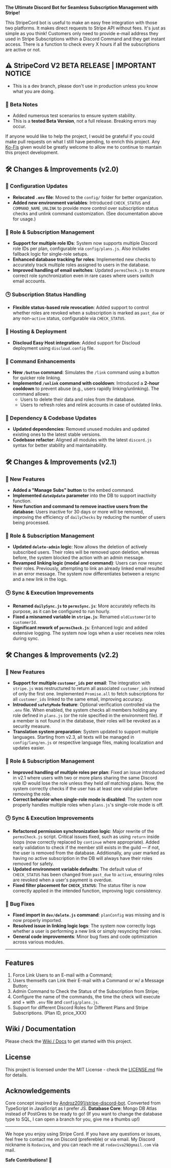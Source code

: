 **The Ultimate Discord Bot for Seamless Subscription Management with Stripe!**

This StripeCord bot is useful to make an easy free integration with those two platforms. It makes direct requests to Stripe API without fees. It's just as simple as you think! Customers only need to provide e-mail address they used in Stripe Subscriptions within a Discord Command and they get instant access. There is a function to check every X hours if all the subscriptions are active or not.

## :warning: StripeCord V2 BETA RELEASE | IMPORTANT NOTICE

- This is a dev branch, please don't use in production unless you know what you are doing.

### 🧪 Beta Notes  
- Added numerous test scenarios to ensure system stability.  
- This is a **tested Beta Version**, not a full release. Breaking errors may occur.

If anyone would like to help the project, I would be grateful if you could make pull requests on what I still have pending, to enrich this project. Any [Ko-Fis](https://ko-fi.com/rodaviva) given would be greatly welcome to allow me to continue to mantain this project development.

## 🛠 Changes & Improvements (v2.0)

### 🔧 Configuration Updates
- **Relocated `.env` file**: Moved to the `config/` folder for better organization.
- **Added new environment variables**: Introduced `CHECK_STATUS` and `COMMAND_NAME_UNLINK` to provide more control over subscription status checks and unlink command customization. (See documentation above for usage.)

### 🔄 Role & Subscription Management
- **Support for multiple role IDs**: System now supports multiple Discord role IDs per plan, configurable via `config/plans.js`. Also includes fallback logic for single-role setups.
- **Enhanced database tracking for roles**: Implemented new checks to accurately track multiple roles assigned to users in the database.
- **Improved handling of email switches**: Updated `permsCheck.js` to ensure correct role synchronization even in rare cases where users switch email accounts.

### 🕒 Subscription Status Handling
- **Flexible status-based role revocation**: Added support to control whether roles are revoked when a subscription is marked as `past_due` or any non-`active` status, configurable via `CHECK_STATUS`.

### 🚀 Hosting & Deployment
- **Discloud Easy Host integration**: Added support for Discloud deployment using `discloud.config` file.

### 💬 Command Enhancements
- **New `/button` command**: Simulates the `/link` command using a button for quicker role linking.
- **Implemented `/unlink` command with cooldown**: Introduced a **2-hour cooldown** to prevent abuse (e.g., users rapidly linking/unlinking). The command allows:
  - Users to delete their data and roles from the database.
  - Users to refresh roles and relink accounts in case of outdated links.

### 🧰 Dependency & Codebase Updates
- **Updated dependencies**: Removed unused modules and updated existing ones to the latest stable versions.
- **Codebase refactor**: Aligned all modules with the latest `discord.js` syntax for better stability and maintainability.

## 🛠 Changes & Improvements (v2.1)

### 🔧 New Features
- **Added a "Manage Subs" button** to the embed command.
- **Implemented `dateUpdate` parameter** into the DB to support inactivity function.
- **New function and command to remove inactive users from the database**: Users inactive for 30 days or more will be removed, improving the efficiency of `dailyChecks` by reducing the number of users being processed.

### 🔄 Role & Subscription Management
- **Updated `delete-admin` logic**: Now allows the deletion of actively subscribed users. Their roles will be removed upon deletion, whereas before, the system blocked the action with an admin message.
- **Revamped linking logic (modal and command)**: Users can now resync their roles. Previously, attempting to link an already linked email resulted in an error message. The system now differentiates between a resync and a new link in the logs.

### 🕒 Sync & Execution Improvements
- **Renamed `dailySync.js` to `permsSync.js`**: More accurately reflects its purpose, as it can be configured to run hourly.
- **Fixed a misnamed variable in `stripe.js`**: Renamed `oldCustomerId` to `customerId`.
- **Significant rework of `permsCheck.js`**: Enhanced logic and added extensive logging. The system now logs when a user receives new roles during sync.

## 🛠 Changes & Improvements (v2.2)

### 🔧 New Features
- **Support for multiple `customer_ids` per email**: The integration with `stripe.js` was restructured to return all associated `customer_ids` instead of only the first one. Implemented `Promise.all` to fetch subscriptions for all `customer_ids` linked to the same email, improving accuracy.
- **Introduced `safetyMode` feature**: Optional verification controlled via the `.env` file. When enabled, the system checks all members holding any role defined in `plans.js` (or the role specified in the environment file). If a member is not found in the database, their roles will be revoked as a security measure.
- **Translation system preparation**: System updated to support multiple languages. Starting from v2.3, all texts will be managed in `config/lang/en.js` or respective language files, making localization and updates easier.

### 🔄 Role & Subscription Management
- **Improved handling of multiple roles per plan**: Fixed an issue introduced in v2.1 where users with two or more plans sharing the same Discord role ID would lose the role unless they held *all* matching plans. Now, the system correctly checks if the user has at least one valid plan before removing the role.
- **Correct behavior when single-role mode is disabled**: The system now properly handles multiple roles when `plans.js`'s single-role mode is off.

### 🕒 Sync & Execution Improvements
- **Refactored permission synchronization logic**: Major rewrite of the `permsCheck.js` script. Critical issues fixed, such as using `return` inside loops (now correctly replaced by `continue` where appropriate). Added early validation to check if the member still exists in the guild — if not, the user is removed from the database. Additionally, any user marked as having no active subscription in the DB will always have their roles removed for safety.
- **Updated environment variable defaults**: The default value of `CHECK_STATUS` has been changed from `past_due` to `active`, ensuring roles are revoked when a user's payment is overdue.
- **Fixed filter placement for `CHECK_STATUS`**: The status filter is now correctly applied in the intended function, improving logic consistency.

### 🐛 Bug Fixes
- **Fixed import in `dev/delete.js` command**: `planConfig` was missing and is now properly imported.
- **Resolved issue in linking logic logs**: The system now correctly logs whether a user is performing a new link or simply resyncing their roles.
- **General code improvements**: Minor bug fixes and code optimization across various modules.


---

## Features

1. Force Link Users to an E-mail with a Command;
2. Users themselfs can Link their E-mail with a Command or w/ a Message Button;
3. Admin Command to Check the Status of the Subscription from Stripe;
4. Configure the name of the commands, the time the check will execute and + with `.env` file and `config/plans.js`.
5. Support for different Discord Roles for Different Plans and Stripe Subscriptions. (Plan ID, price_XXX)

## Wiki / Documentation

Please check the [Wiki / Docs](https://github.com/Rodaviva29/StripeCord/wiki) to get started with this project.

## License

This project is licensed under the MIT License - check the [LICENSE.md](LICENSE.md) file for details.

## Acknowledgements

Core concept inspired by [Androz2091/stripe-discord-bot](https://github.com/Androz2091/stripe-discord-bot). Converted from TypeScript in JavaScript as I prefer JS.
**Database Core**: Mongo DB Atlas instead of PostGres to be ready to go! (If you want to change the database type to SQL, I can open a branch for you, give me a thumbs up!)

---

We hope you enjoy using Stripe Cord. If you have any questions or issues, feel free to contact me on Discord (prefereble) or via email. My Discord nickname is `Rodaviva`, and you can reach me at `rodaviva29@gmail.com` via mail.

**Safe Contributions!** 💸
